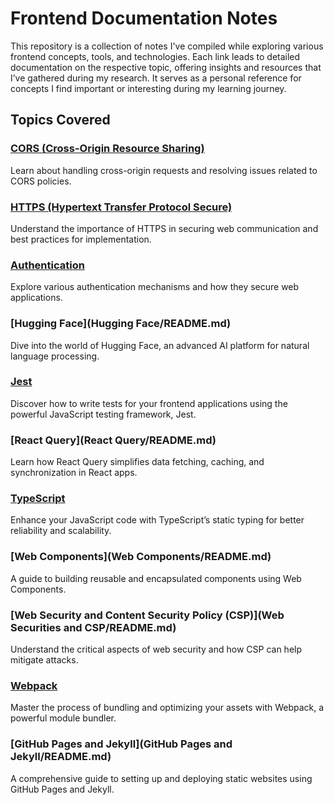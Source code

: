 # Frontend Documentation Notes

This repository is a collection of notes I've compiled while exploring various frontend concepts, tools, and technologies. Each link leads to detailed documentation on the respective topic, offering insights and resources that I’ve gathered during my research. It serves as a personal reference for concepts I find important or interesting during my learning journey.

## Topics Covered

### [CORS (Cross-Origin Resource Sharing)](CORS/README.md)

Learn about handling cross-origin requests and resolving issues related to CORS policies.

### [HTTPS (Hypertext Transfer Protocol Secure)](HTTPS/README.md)

Understand the importance of HTTPS in securing web communication and best practices for implementation.

### [Authentication](Authentication/README.md)

Explore various authentication mechanisms and how they secure web applications.

### [Hugging Face](Hugging Face/README.md)

Dive into the world of Hugging Face, an advanced AI platform for natural language processing.

### [Jest](Jest/README.md)

Discover how to write tests for your frontend applications using the powerful JavaScript testing framework, Jest.

### [React Query](React Query/README.md)

Learn how React Query simplifies data fetching, caching, and synchronization in React apps.

### [TypeScript](Typescript/README.md)

Enhance your JavaScript code with TypeScript’s static typing for better reliability and scalability.

### [Web Components](Web Components/README.md)

A guide to building reusable and encapsulated components using Web Components.

### [Web Security and Content Security Policy (CSP)](Web Securities and CSP/README.md)

Understand the critical aspects of web security and how CSP can help mitigate attacks.

### [Webpack](Webpack/README.md)

Master the process of bundling and optimizing your assets with Webpack, a powerful module bundler.

### [GitHub Pages and Jekyll](GitHub Pages and Jekyll/README.md)

A comprehensive guide to setting up and deploying static websites using GitHub Pages and Jekyll.
